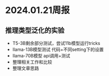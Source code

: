 # 2024.01.21周报

## 推理类型泛化的实验

- T5-3B剩余部分测试，尝试11b模型运行tricks
- llama-13B模型测试 代码+不同setting下的设置
- llama-70B模型 api调用+测试
- 整理相关工作和比较
- 整理文章思路

